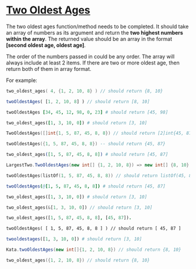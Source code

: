 # [Two Oldest Ages](https://www.codewars.com/kata/511f11d355fe575d2c000001)
The two oldest ages function/method needs to be completed. It should take an array of numbers as its argument and return the **two highest numbers within the array**. The returned value should be an array in the format **[second oldest age,  oldest age]**. 

The order of the numbers passed in could be any order. The array will always include at least 2 items. If there are two or more oldest age, then return both of them in array format.

For example:

```c
two_oldest_ages( 4, {1, 2, 10, 8} ) // should return {8, 10}
```

```javascript
twoOldestAges( [1, 2, 10, 8] ) // should return [8, 10]
```

```coffeescript
twoOldestAges [34, 45, 12, 98, 0, 23] # should return [45, 98]
```

```ruby
two_oldest_ages([1, 3, 10, 0]) # should return [3, 10]
```

```go
TwoOldestAges([]int{1, 5, 87, 45, 8, 8}) // should return [2]int{45, 87}
```

```lua
twoOldestAges({1, 5, 87, 45, 8, 8}) -- should return {45, 87}
```

```elixir
two_oldest_ages([1, 5, 87, 45, 8, 8]) # should return [45, 87]
```
```csharp
LargestTwo.TwoOldestAges(new int[] {1, 2, 10, 8}) => new int[] {8, 10}
```

```kotlin
twoOldestAges(listOf(1, 5, 87, 45, 8, 8)) // should return listOf(45, 87)
```
```nim
twoOldestAges(@[1, 5, 87, 45, 8, 8]) # should return [45, 87]
```

```python
two_oldest_ages([1, 3, 10, 0]) # should return [3, 10]
```

```rust
two_oldest_ages(&[1, 3, 10, 0]) // should return [3, 10]
```

```prolog
two_oldest_ages([1, 5, 87, 45, 8, 8], [45, 87]).
```

```cfml
twoOldestAges( [ 1, 5, 87, 45, 8, 8 ] ) // should return [ 45, 87 ]
```

```julia
twooldestages([1, 3, 10, 0]) # should return [3, 10]
```

```java
Kata.twoOldestAges(new int[]{1, 2, 10, 8}) // should return {8, 10}
```

```cpp
two_oldest_ages({1, 2, 10, 8}) // should return {8, 10}
```
